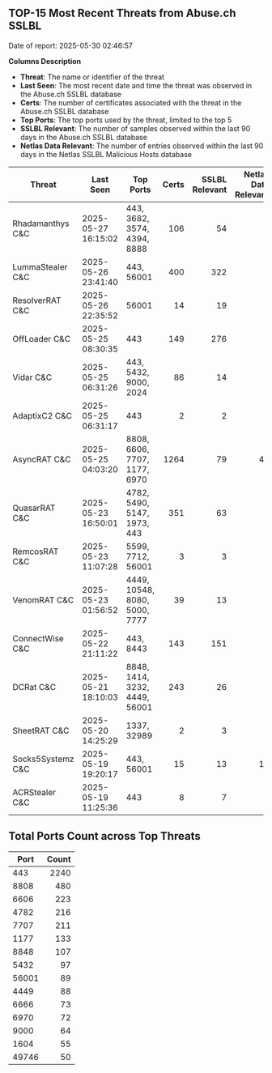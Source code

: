 ## TOP-15 Most Recent Threats from Abuse.ch SSLBL
Date of report: 2025-05-30 02:46:57

**Columns Description**
- **Threat**: The name or identifier of the threat
- **Last Seen**: The most recent date and time the threat was observed in the Abuse.ch SSLBL database
- **Certs**: The number of certificates associated with the threat in the Abuse.ch SSLBL database
- **Top Ports**: The top ports used by the threat, limited to the top 5
- **SSLBL Relevant**: The number of samples observed within the last 90 days in the Abuse.ch SSLBL database
- **Netlas Data Relevant**: The number of entries observed within the last 90 days in the Netlas SSLBL Malicious Hosts database



| Threat                     | Last Seen           | Top Ports          | Certs        | SSLBL Relevant   | Netlas Data Relevant  |
|----------------------------|---------------------|--------------------|-------------:|-----------------:|----------------------:|
| Rhadamanthys C&C           | 2025-05-27 16:15:02 | 443, 3682, 3574, 4394, 8888 | 106 | 54 | 8 |
| LummaStealer C&C           | 2025-05-26 23:41:40 | 443, 56001 | 400 | 322 | 0 |
| ResolverRAT C&C            | 2025-05-26 22:35:52 | 56001 | 14 | 19 | 0 |
| OffLoader C&C              | 2025-05-25 08:30:35 | 443 | 149 | 276 | 1 |
| Vidar C&C                  | 2025-05-25 06:31:26 | 443, 5432, 9000, 2024 | 86 | 14 | 6 |
| AdaptixC2 C&C              | 2025-05-25 06:31:17 | 443 | 2 | 2 | 1 |
| AsyncRAT C&C               | 2025-05-25 04:03:20 | 8808, 6606, 7707, 1177, 6970 | 1264 | 79 | 47 |
| QuasarRAT C&C              | 2025-05-23 16:50:01 | 4782, 5490, 5147, 1973, 443 | 351 | 63 | 2 |
| RemcosRAT C&C              | 2025-05-23 11:07:28 | 5599, 7712, 56001 | 3 | 3 | 0 |
| VenomRAT C&C               | 2025-05-23 01:56:52 | 4449, 10548, 8080, 5000, 7777 | 39 | 13 | 5 |
| ConnectWise C&C            | 2025-05-22 21:11:22 | 443, 8443 | 143 | 151 | 8 |
| DCRat C&C                  | 2025-05-21 18:10:03 | 8848, 1414, 3232, 4449, 56001 | 243 | 26 | 0 |
| SheetRAT C&C               | 2025-05-20 14:25:29 | 1337, 32989 | 2 | 3 | 0 |
| Socks5Systemz C&C          | 2025-05-19 19:20:17 | 443, 56001 | 15 | 13 | 12 |
| ACRStealer C&C             | 2025-05-19 11:25:36 | 443 | 8 | 7 | 0 |

## Total Ports Count across Top Threats
| Port       | Count      |
|------------|-----------:|
| 443 | 2240 |
| 8808 | 480 |
| 6606 | 223 |
| 4782 | 216 |
| 7707 | 211 |
| 1177 | 133 |
| 8848 | 107 |
| 5432 | 97 |
| 56001 | 89 |
| 4449 | 88 |
| 6666 | 73 |
| 6970 | 72 |
| 9000 | 64 |
| 1604 | 55 |
| 49746 | 50 |